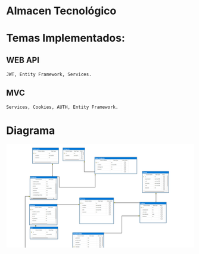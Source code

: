 # Almacen Tecnológico

# Temas Implementados:

## WEB API
    JWT, Entity Framework, Services.

## MVC
    Services, Cookies, AUTH, Entity Framework.

# Diagrama

 ![alt text](https://github.com/renzoorpelli/Trabajo-Final-Academia-.NET/blob/main/images/diagram.png)

